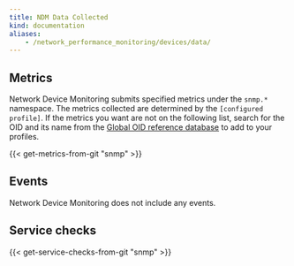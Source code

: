 ```yaml
---
title: NDM Data Collected
kind: documentation
aliases:
    - /network_performance_monitoring/devices/data/
---
```


## Metrics

Network Device Monitoring submits specified metrics under the `snmp.*` namespace. The metrics collected are determined by the `[configured profile]`.
If the metrics you want are not on the following list, search for the OID and its name from the [Global OID reference database][1] to add to your profiles.

{{< get-metrics-from-git "snmp" >}}

## Events

Network Device Monitoring does not include any events.

## Service checks

{{< get-service-checks-from-git "snmp" >}}

[1]: http://oidref.com
 
